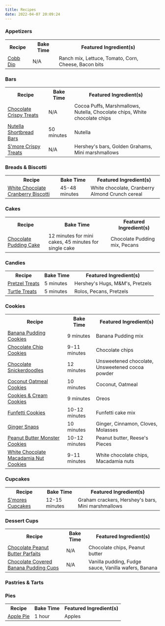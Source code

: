 ```yaml
---
title: Recipes
date: 2022-04-07 20:09:24
---
```

<h3>Appetizers</h3>
<table>
    <tr>
        <th>Recipe</th>
        <th>Bake Time</th>
        <th>Featured Ingredient(s)</th>
    </tr>
    <tr>
        <td><a href="/2022/08/21/CobbDip/">Cobb Dip</a></td>
        <td>N/A</td>
        <td>Ranch mix, Lettuce, Tomato, Corn, Cheese, Bacon bits</td>
    </tr>
</table>

<h3>Bars</h3>
<table>
    <tr>
        <th>Recipe</th>
        <th>Bake Time</th>
        <th>Featured Ingredient(s)</th>
    </tr>
    <tr>
        <td><a href="/2022/09/03/ChocolateCrispyTreats/">Chocolate Crispy Treats</a></td>
        <td>N/A</td>
        <td>Cocoa Puffs, Marshmallows, Nutella, Chocolate chips, White chocolate chips</td>
    </tr>
    <tr>
        <td><a href="/2022/06/02/NutellaShortbreadBars/">Nutella Shortbread Bars</a></td>
        <td>50 minutes</td>
        <td>Nutella</td>
    </tr>
    <tr>
        <td><a href="/2022/04/15/SmoreCrispyTreats/">S'more Crispy Treats</a></td>
        <td>N/A</td>
        <td>Hershey's bars, Golden Grahams, Mini marshmallows</td>
    </tr>
</table>

<h3>Breads & Biscotti</h3>
<table>
    <tr>
        <th>Recipe</th>
        <th>Bake Time</th>
        <th>Featured Ingredient(s)</th>
    </tr>
    <tr>
        <td><a href="/2022/08/07/WhiteChocolateCranberryBiscotti/">White Chocolate Cranberry Biscotti</a></td>
        <td>45-48 minutes</td>
        <td>White chocolate, Cranberry Almond Crunch cereal</td>
</table>

<h3>Cakes</h3>
<table>
    <tr>
        <th>Recipe</th>
        <th>Bake Time</th>
        <th>Featured Ingredient(s)</th>
    </tr>
    <tr>
        <td><a href="/2022/04/13/ChocolatePuddingCake/">Chocolate Pudding Cake</a></td>
        <td>12 minutes for mini cakes, 45 minutes for single cake</td>
        <td>Chocolate Pudding mix, Pecans</td>
    </tr>
</table>

<h3>Candies</h3>
<table>
    <tr>
        <th>Recipe</th>
        <th>Bake Time</th>
        <th>Featured Ingredient(s)</th>
    </tr>
    <tr>
        <td><a href="/2022/03/31/PretzelTreats/">Pretzel Treats</a></td>
        <td>5 minutes</td>
        <td>Hershey's Hugs, M&M's, Pretzels</td>
    </tr>
    <tr>
        <td><a href="/2022/04/11/TurtleTreats/">Turtle Treats</a></td>
        <td>5 minutes</td>
        <td>Rolos, Pecans, Pretzels</td>
    </tr>
</table>

<h3>Cookies</h3>
<table>
    <tr>
        <th>Recipe</th>
        <th>Bake Time</th>
        <th>Featured Ingredient(s)</th>
    </tr>
    </tr>
        <td><a href="/2022/04/23/BananaPuddingCookies/">Banana Pudding Cookies</a></td>
        <td>9 minutes</td>
        <td>Banana Pudding mix</td>
    </tr>
    <tr>
        <td><a href="/2022/04/12/ChocolateChipCookies/">Chocolate Chip Cookies</a></td>
        <td>9-11 minutes</td>
        <td>Chocolate chips</td>
    </tr>
    <tr>
        <td><a href="/2022/08/19/ChocolateSnickerdoodles/">Chocolate Snickerdoodles</a></td>
        <td>12 minutes</td>
        <td>Unsweetened chocolate, Unsweetened cocoa powder</td>
    </tr>
    <tr>
        <td><a href="/2022/04/27/CoconutOatmealCookies/">Coconut Oatmeal Cookies</a></td>
        <td>10 minutes</td>
        <td>Coconut, Oatmeal</td>
    </tr>
    <tr>
        <td><a href="/2022/04/22/CookiesCreamCookies/">Cookies & Cream Cookies</a></td>
        <td>9 minutes</td>
        <td>Oreos</td>
    </tr>
    <tr>
        <td><a href="/2022/09/29/FunfettiCookies/">Funfetti Cookies</a></td>
        <td>10-12 minutes</td>
        <td>Funfetti cake mix</td>
    </tr>
    <tr>
        <td><a href="/2022/04/17/GingerSnaps/">Ginger Snaps</a></td>
        <td>10 minutes</td>
        <td>Ginger, Cinnamon, Cloves, Molasses</td>
    </tr>
    <tr>
        <td><a href="/2022/04/13/PBMonsterCookies/">Peanut Butter Monster Cookies</a></td>
        <td>10-12 minutes</td>
        <td>Peanut butter, Reese's Pieces</td>
    </tr>
    <tr>
        <td><a href="/2022/05/04/WhiteChocMacadamiaNutCookies/">White Chocolate Macadamia Nut Cookies</a></td>
        <td>9-11 minutes</td>
        <td>White chocolate chips, Macadamia nuts</td>
    </tr>
</table>

<h3>Cupcakes</h3>
<table>
    <tr>
        <th>Recipe</th>
        <th>Bake Time</th>
        <th>Featured Ingredient(s)</th>
    </tr>
    <tr>
        <td><a href="/2022/04/17/SmoresCupcakes/">S'mores Cupcakes</a></td>
        <td>12-15 minutes</td>
        <td>Graham crackers, Hershey's bars, Mini marshmallows</td>
    </tr>
</table>

<h3>Dessert Cups</h3>
<table>
    <tr>
        <th>Recipe</th>
        <th>Bake Time</th>
        <th>Featured Ingredient(s)</th>
    </tr>
    <tr>
        <td><a href="/2022/04/18/ChocPBParfait/">Chocolate Peanut Butter Parfaits</a></td>
        <td>N/A</td>
        <td>Chocolate chips, Peanut butter
    </tr>
    <tr>
        <td><a href="/2022/08/21/ChocCoveredBananaPuddingCups/">Chocolate Covered Banana Pudding Cups</a></td>
        <td>N/A</td>
        <td>Vanilla pudding, Fudge sauce, Vanilla wafers, Banana</td>
    </tr>
</table>

<h3>Pastries & Tarts</h3>

<h3>Pies</h3>
<table>
    <tr>
        <th>Recipe</th>
        <th>Bake Time</th>
        <th>Featured Ingredient(s)</th>
    </tr>
    <tr>
        <td><a href="/2022/05/01/ApplePie/">Apple Pie</a></td>
        <td>1 hour</td>
        <td>Apples</td>
    </tr>
</table>
